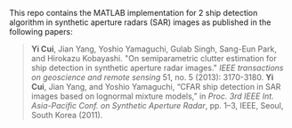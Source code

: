 This repo contains the MATLAB implementation for 2 ship detection algorithm in synthetic aperture radars (SAR) images as published in the following papers:
> **Yi Cui**, Jian Yang, Yoshio Yamaguchi, Gulab Singh, Sang-Eun Park, and Hirokazu Kobayashi. "On semiparametric clutter estimation for ship detection in synthetic aperture radar images." *IEEE transactions on geoscience and remote sensing* 51, no. 5 (2013): 3170-3180.
> **Yi Cui**, Jian Yang, and Yoshio Yamaguchi, “CFAR ship detection in SAR images based on lognormal mixture models,” in *Proc. 3rd IEEE Int. Asia-Pacific Conf. on Synthetic Aperture Radar*, pp. 1–3, IEEE, Seoul, South Korea (2011).
